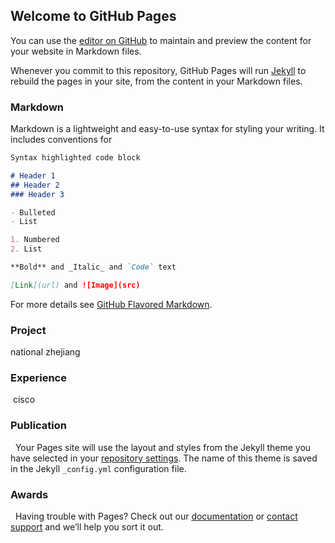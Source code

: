 ## Welcome to GitHub Pages

You can use the [editor on GitHub](https://github.com/lxv458/lengxue.github.io/edit/master/index.md) to maintain and preview the content for your website in Markdown files.

Whenever you commit to this repository, GitHub Pages will run [Jekyll](https://jekyllrb.com/) to rebuild the pages in your site, from the content in your Markdown files.

### Markdown

Markdown is a lightweight and easy-to-use syntax for styling your writing. It includes conventions for

```markdown
Syntax highlighted code block

# Header 1
## Header 2
### Header 3

- Bulleted
- List

1. Numbered
2. List

**Bold** and _Italic_ and `Code` text

[Link](url) and ![Image](src)
```

For more details see [GitHub Flavored Markdown](https://guides.github.com/features/mastering-markdown/).

### Project
 national zhejiang

### Experience
 cisco
 
### Publication
 
Your Pages site will use the layout and styles from the Jekyll theme you have selected in your [repository settings](https://github.com/lxv458/lengxue.github.io/settings). The name of this theme is saved in the Jekyll `_config.yml` configuration file.

### Awards
 
Having trouble with Pages? Check out our [documentation](https://help.github.com/categories/github-pages-basics/) or [contact support](https://github.com/contact) and we’ll help you sort it out.
